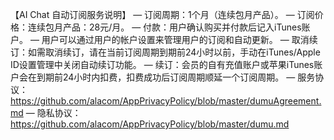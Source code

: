 【AI Chat 自动订阅服务说明】
— 订阅周期：1个月（连续包月产品）。
— 订阅价格：连续包月产品：28元/月。
— 付款：用户确认购买并付款后记入iTunes账户。
— 用户可以通过用户的帐户设置来管理用户的订阅和自动更新。
— 取消续订：如需取消续订，请在当前订阅周期到期前24小时以前，手动在iTunes/Apple ID设置管理中关闭自动续订功能。
— 续订：会员的自有充值账户或苹果iTunes账户会在到期前24小时内扣费，扣费成功后订阅周期顺延一个订阅周期。
— 服务协议：https://github.com/alacom/AppPrivacyPolicy/blob/master/dumuAgreement.md
— 隐私协议：https://github.com/alacom/AppPrivacyPolicy/blob/master/dumu.md
